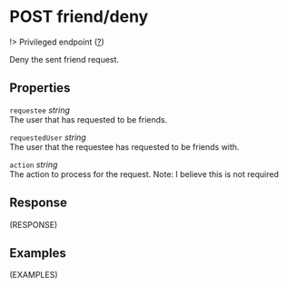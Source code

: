 # <span class="badge badge-light">POST</span> <span class="badge badge-light">friend/deny</span>

!> Privileged endpoint ([?](privileged.md))

Deny the sent friend request.

## Properties

`requestee` *string*  
The user that has requested to be friends.

`requestedUser` *string*  
The user that the requestee has requested to be friends with.

`action` *string*  
The action to process for the request. Note: I believe this is not required


## Response

(RESPONSE)

## Examples

(EXAMPLES)
